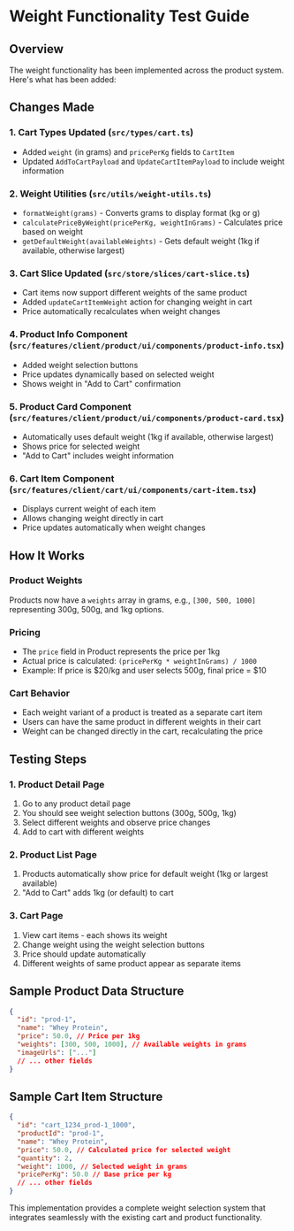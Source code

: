 # Weight Functionality Test Guide

## Overview

The weight functionality has been implemented across the product system. Here's what has been added:

## Changes Made

### 1. Cart Types Updated (`src/types/cart.ts`)

- Added `weight` (in grams) and `pricePerKg` fields to `CartItem`
- Updated `AddToCartPayload` and `UpdateCartItemPayload` to include weight information

### 2. Weight Utilities (`src/utils/weight-utils.ts`)

- `formatWeight(grams)` - Converts grams to display format (kg or g)
- `calculatePriceByWeight(pricePerKg, weightInGrams)` - Calculates price based on weight
- `getDefaultWeight(availableWeights)` - Gets default weight (1kg if available, otherwise largest)

### 3. Cart Slice Updated (`src/store/slices/cart-slice.ts`)

- Cart items now support different weights of the same product
- Added `updateCartItemWeight` action for changing weight in cart
- Price automatically recalculates when weight changes

### 4. Product Info Component (`src/features/client/product/ui/components/product-info.tsx`)

- Added weight selection buttons
- Price updates dynamically based on selected weight
- Shows weight in "Add to Cart" confirmation

### 5. Product Card Component (`src/features/client/product/ui/components/product-card.tsx`)

- Automatically uses default weight (1kg if available, otherwise largest)
- Shows price for selected weight
- "Add to Cart" includes weight information

### 6. Cart Item Component (`src/features/client/cart/ui/components/cart-item.tsx`)

- Displays current weight of each item
- Allows changing weight directly in cart
- Price updates automatically when weight changes

## How It Works

### Product Weights

Products now have a `weights` array in grams, e.g., `[300, 500, 1000]` representing 300g, 500g, and 1kg options.

### Pricing

- The `price` field in Product represents the price per 1kg
- Actual price is calculated: `(pricePerKg * weightInGrams) / 1000`
- Example: If price is $20/kg and user selects 500g, final price = $10

### Cart Behavior

- Each weight variant of a product is treated as a separate cart item
- Users can have the same product in different weights in their cart
- Weight can be changed directly in the cart, recalculating the price

## Testing Steps

### 1. Product Detail Page

1. Go to any product detail page
2. You should see weight selection buttons (300g, 500g, 1kg)
3. Select different weights and observe price changes
4. Add to cart with different weights

### 2. Product List Page

1. Products automatically show price for default weight (1kg or largest available)
2. "Add to Cart" adds 1kg (or default) to cart

### 3. Cart Page

1. View cart items - each shows its weight
2. Change weight using the weight selection buttons
3. Price should update automatically
4. Different weights of same product appear as separate items

## Sample Product Data Structure

```json
{
  "id": "prod-1",
  "name": "Whey Protein",
  "price": 50.0, // Price per 1kg
  "weights": [300, 500, 1000], // Available weights in grams
  "imageUrls": ["..."]
  // ... other fields
}
```

## Sample Cart Item Structure

```json
{
  "id": "cart_1234_prod-1_1000",
  "productId": "prod-1",
  "name": "Whey Protein",
  "price": 50.0, // Calculated price for selected weight
  "quantity": 2,
  "weight": 1000, // Selected weight in grams
  "pricePerKg": 50.0 // Base price per kg
  // ... other fields
}
```

This implementation provides a complete weight selection system that integrates seamlessly with the existing cart and product functionality.
